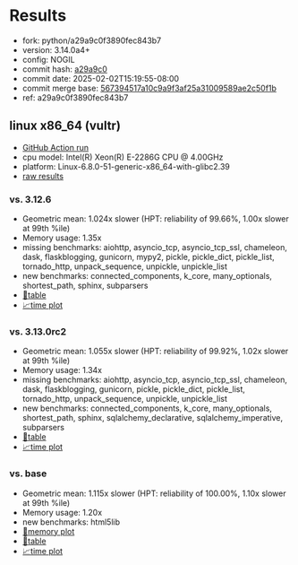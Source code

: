 # Results

- fork: python/a29a9c0f3890fec843b7
- version: 3.14.0a4+
- config: NOGIL
- commit hash: [a29a9c0](https://github.com/python/cpython/commit/a29a9c0)
- commit date: 2025-02-02T15:19:55-08:00
- commit merge base: [567394517a10c9a9f3af25a31009589ae2c50f1b](https://github.com/python/cpython/commit/567394517a10c9a9f3af25a31009589ae2c50f1b)
- ref: a29a9c0f3890fec843b7

## linux x86_64 (vultr)

- [GitHub Action run](https://github.com/facebookexperimental/free-threading-benchmarking/actions/runs/13103920156)
- cpu model: Intel(R) Xeon(R) E-2286G CPU @ 4.00GHz
- platform: Linux-6.8.0-51-generic-x86_64-with-glibc2.39
- [raw results](bm-20250202-vultr-x86_64-python-a29a9c0f3890fec843b7-3.14.0a4%2B-a29a9c0.json)

### vs. 3.12.6

- Geometric mean: 1.024x slower (HPT: reliability of 99.66%, 1.00x slower at 99th %ile)
- Memory usage: 1.35x
- missing benchmarks: aiohttp, asyncio_tcp, asyncio_tcp_ssl, chameleon, dask, flaskblogging, gunicorn, mypy2, pickle, pickle_dict, pickle_list, tornado_http, unpack_sequence, unpickle, unpickle_list
- new benchmarks: connected_components, k_core, many_optionals, shortest_path, sphinx, subparsers
- [📄table](bm-20250202-vultr-x86_64-python-a29a9c0f3890fec843b7-3.14.0a4%2B-a29a9c0-vs-3.12.6.md)
- [📈time plot](bm-20250202-vultr-x86_64-python-a29a9c0f3890fec843b7-3.14.0a4%2B-a29a9c0-vs-3.12.6.svg)

### vs. 3.13.0rc2

- Geometric mean: 1.055x slower (HPT: reliability of 99.92%, 1.02x slower at 99th %ile)
- Memory usage: 1.34x
- missing benchmarks: aiohttp, asyncio_tcp, asyncio_tcp_ssl, chameleon, dask, flaskblogging, gunicorn, pickle, pickle_dict, pickle_list, tornado_http, unpack_sequence, unpickle, unpickle_list
- new benchmarks: connected_components, k_core, many_optionals, shortest_path, sphinx, sqlalchemy_declarative, sqlalchemy_imperative, subparsers
- [📄table](bm-20250202-vultr-x86_64-python-a29a9c0f3890fec843b7-3.14.0a4%2B-a29a9c0-vs-3.13.0rc2.md)
- [📈time plot](bm-20250202-vultr-x86_64-python-a29a9c0f3890fec843b7-3.14.0a4%2B-a29a9c0-vs-3.13.0rc2.svg)

### vs. base

- Geometric mean: 1.115x slower (HPT: reliability of 100.00%, 1.10x slower at 99th %ile)
- Memory usage: 1.20x
- new benchmarks: html5lib
- [🧠memory plot](bm-20250202-vultr-x86_64-python-a29a9c0f3890fec843b7-3.14.0a4%2B-a29a9c0-vs-base-mem.svg)
- [📄table](bm-20250202-vultr-x86_64-python-a29a9c0f3890fec843b7-3.14.0a4%2B-a29a9c0-vs-base.md)
- [📈time plot](bm-20250202-vultr-x86_64-python-a29a9c0f3890fec843b7-3.14.0a4%2B-a29a9c0-vs-base.svg)

